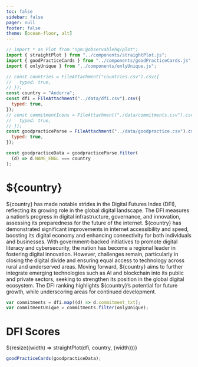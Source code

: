 ```yaml
---
toc: false
sidebar: false
pager: null
footer: false
theme: [ocean-floor, alt]
---
```


<head>
<link rel="stylesheet" href="../style.css">
</head>

<!-- back to root button -->

<a href="../" class="back-to-root">
  <span class="arrow"></span>
</a>
<!-- <span class="muted">go back</span> -->

<!-- import components -->

```js
// import * as Plot from "npm:@observablehq/plot";
import { straightPlot } from "../components/straightPlot.js";
import { goodPracticeCards } from "../components/goodPracticeCards.js";
import { onlyUnique } from "../components/onlyUnique.js";
```

<!-- load countries -->

```js
// const countries = FileAttachment("countries.csv").csv({
//   typed: true,
// });
const country = "Andorra";
const dfi = FileAttachment("../data/dfi.csv").csv({
  typed: true,
});
// const commitmentIcons = FileAttachment("./data/commitments.csv").csv({
//   typed: true,
// });
const goodpracticeParse = FileAttachment("../data/goodpractice.csv").csv({
  typed: true,
});
```

```js
const goodpracticeData = goodpracticeParse.filter(
  (d) => d.NAME_ENGL === country
);
```

<div class="hero">
  <h1>${country}</h1>
</div>

<p>
${country} has made notable strides in the Digital Futures Index (DFI), reflecting its growing role in the global digital landscape. The DFI measures a nation’s progress in digital infrastructure, governance, and innovation, assessing its preparedness for the future of the internet. ${country} has demonstrated significant improvements in internet accessibility and speed, boosting its digital economy and enhancing connectivity for both individuals and businesses. With government-backed initiatives to promote digital literacy and cybersecurity, the nation has become a regional leader in fostering digital innovation. However, challenges remain, particularly in closing the digital divide and ensuring equal access to technology across rural and underserved areas. Moving forward, ${country} aims to further integrate emerging technologies such as AI and blockchain into its public and private sectors, seeking to strengthen its position in the global digital ecosystem. The DFI ranking highlights ${country}’s potential for future growth, while underscoring areas for continued development.
</p>

```js
var commitments = dfi.map((d) => d.commitment_txt);
var commitmentUnique = commitments.filter(onlyUnique);
```

# DFI Scores

  <div class="grid grid-cols-1">
  <div class="card">
      ${resize((width) => straightPlot(dfi, country, {width}))}
    </div>
  </div>

  <div id="goodpractice-section">
  </div>

```js
goodPracticeCards(goodpracticeData);
```
